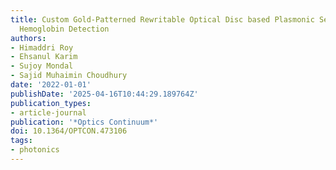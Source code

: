 ```yaml
---
title: Custom Gold-Patterned Rewritable Optical Disc based Plasmonic Sensor for Blood
  Hemoglobin Detection
authors:
- Himaddri Roy
- Ehsanul Karim
- Sujoy Mondal
- Sajid Muhaimin Choudhury
date: '2022-01-01'
publishDate: '2025-04-16T10:44:29.189764Z'
publication_types:
- article-journal
publication: '*Optics Continuum*'
doi: 10.1364/OPTCON.473106
tags:
- photonics
---
```

